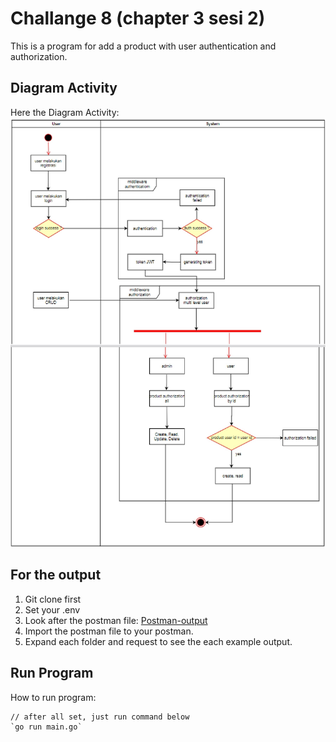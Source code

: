 # Challange 8 (chapter 3 sesi 2)

This is a program for add a product with user authentication and authorization.

## Diagram Activity
Here the Diagram Activity:
![Diagram](./assets/activity_diagram.jpg)

## For the output

1. Git clone first
2. Set your .env
3. Look after the postman file: [Postman-output](https://github.com/naufal360/go-middleware-challange/blob/master/assets/Midleware-Challange.postman_collection.json)
4. Import the postman file to your postman.
5. Expand each folder and request to see the each example output.

## Run Program
How to run program:

    // after all set, just run command below
    `go run main.go`
